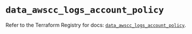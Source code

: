 # `data_awscc_logs_account_policy`

Refer to the Terraform Registry for docs: [`data_awscc_logs_account_policy`](https://registry.terraform.io/providers/hashicorp/awscc/0.70.0/docs/data-sources/logs_account_policy).

